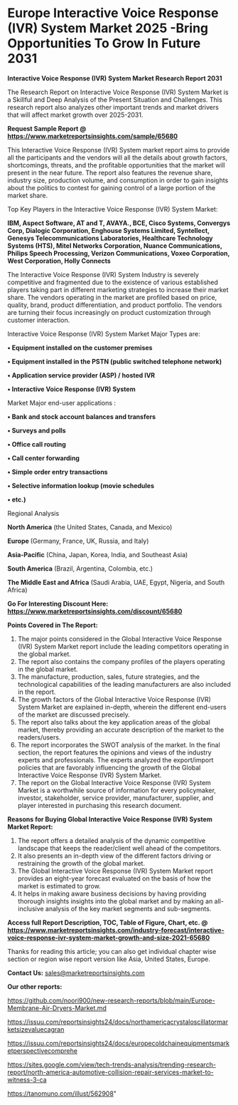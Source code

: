 # Europe Interactive Voice Response (IVR) System Market 2025 -Bring Opportunities To Grow In Future 2031

<strong>Interactive Voice Response (IVR) System Market Research Report 2031</strong>

The Research Report on Interactive Voice Response (IVR) System Market is a Skillful and Deep Analysis of the Present Situation and Challenges. This research report also analyzes other important trends and market drivers that will affect market growth over 2025-2031.

<strong>Request Sample Report @ <a href=https://www.marketreportsinsights.com/sample/65680>https://www.marketreportsinsights.com/sample/65680</a></strong>

This Interactive Voice Response (IVR) System market report aims to provide all the participants and the vendors will all the details about growth factors, shortcomings, threats, and the profitable opportunities that the market will present in the near future. The report also features the revenue share, industry size, production volume, and consumption in order to gain insights about the politics to contest for gaining control of a large portion of the market share.

Top Key Players in the Interactive Voice Response (IVR) System Market:

<strong>IBM, Aspect Software, AT and T, AVAYA., BCE, Cisco Systems, Convergys Corp, Dialogic Corporation, Enghouse Systems Limited, Syntellect, Genesys Telecommunications Laboratories, Healthcare Technology Systems (HTS), Mitel Networks Corporation, Nuance Communications, Philips Speech Processing, Verizon Communications, Voxeo Corporation, West Corporation, Holly Connects</strong>

The Interactive Voice Response (IVR) System Industry is severely competitive and fragmented due to the existence of various established players taking part in different marketing strategies to increase their market share. The vendors operating in the market are profiled based on price, quality, brand, product differentiation, and product portfolio. The vendors are turning their focus increasingly on product customization through customer interaction.

Interactive Voice Response (IVR) System Market Major Types are:

<strong>• Equipment installed on the customer premises

• Equipment installed in the PSTN (public switched telephone network)

• Application service provider (ASP) / hosted IVR

• Interactive Voice Response (IVR) System</strong>

Market Major end-user applications :

<strong>• Bank and stock account balances and transfers

• Surveys and polls

• Office call routing

• Call center forwarding

• Simple order entry transactions

• Selective information lookup (movie schedules

• etc.)</strong>

Regional Analysis

</u><strong><b>North America</b></strong> (the United States, Canada, and Mexico)

<strong><b>Europe </b></strong>(Germany, France, UK, Russia, and Italy)

<strong><b>Asia-Pacific</b></strong> (China, Japan, Korea, India, and Southeast Asia)

<strong><b>South America</b></strong> (Brazil, Argentina, Colombia, etc.)

<strong><b>The Middle East and Africa</b></strong> (Saudi Arabia, UAE, Egypt, Nigeria, and South Africa)

<strong>Go For Interesting Discount Here: <a href=https://www.marketreportsinsights.com/discount/65680>https://www.marketreportsinsights.com/discount/65680</a></strong>

<strong>Points Covered in The Report:</strong>
<ol>
  <li>The major points considered in the Global Interactive Voice Response (IVR) System Market report include the leading competitors operating in the global market.</li>
  <li>The report also contains the company profiles of the players operating in the global market.</li>
  <li>The manufacture, production, sales, future strategies, and the technological capabilities of the leading manufacturers are also included in the report.</li>
  <li>The growth factors of the Global Interactive Voice Response (IVR) System Market are explained in-depth, wherein the different end-users of the market are discussed precisely.</li>
  <li>The report also talks about the key application areas of the global market, thereby providing an accurate description of the market to the readers/users.</li>
  <li>The report incorporates the SWOT analysis of the market. In the final section, the report features the opinions and views of the industry experts and professionals. The experts analyzed the export/import policies that are favorably influencing the growth of the Global Interactive Voice Response (IVR) System Market.</li>
  <li>The report on the Global Interactive Voice Response (IVR) System Market is a worthwhile source of information for every policymaker, investor, stakeholder, service provider, manufacturer, supplier, and player interested in purchasing this research document.</li>
</ol>
<strong>Reasons for Buying Global Interactive Voice Response (IVR) System Market Report:</strong>

<ol>
  <li>The report offers a detailed analysis of the dynamic competitive landscape that keeps the reader/client well ahead of the competitors.</li>
  <li>It also presents an in-depth view of the different factors driving or restraining the growth of the global market.</li>
  <li>The Global Interactive Voice Response (IVR) System Market report provides an eight-year forecast evaluated on the basis of how the market is estimated to grow.</li>
  <li>It helps in making aware business decisions by having providing thorough insights insights into the global market and by making an all-inclusive analysis of the key market segments and sub-segments.</li>
</ol>
<strong>Access full Report Description, TOC, Table of Figure, Chart, etc. @ <a href=https://www.marketreportsinsights.com/industry-forecast/interactive-voice-response-ivr-system-market-growth-and-size-2021-65680>https://www.marketreportsinsights.com/industry-forecast/interactive-voice-response-ivr-system-market-growth-and-size-2021-65680</a></strong>


Thanks for reading this article; you can also get individual chapter wise section or region wise report version like Asia, United States, Europe.

<strong>Contact Us:</strong>
sales@marketreportsinsights.com

<strong>Our other reports:</strong>

<a href=https://github.com/noori900/new-research-reports/blob/main/Europe-Membrane-Air-Dryers-Market.md>https://github.com/noori900/new-research-reports/blob/main/Europe-Membrane-Air-Dryers-Market.md</a>

<a href=https://issuu.com/reportsinsights24/docs/northamericacrystaloscillatormarketsizevaluecagran>https://issuu.com/reportsinsights24/docs/northamericacrystaloscillatormarketsizevaluecagran</a>

<a href=https://issuu.com/reportsinsights24/docs/europecoldchainequipmentsmarketperspectivecomprehe>https://issuu.com/reportsinsights24/docs/europecoldchainequipmentsmarketperspectivecomprehe</a>

<a href=https://sites.google.com/view/tech-trends-analysis/trending-research-report/north-america-automotive-collision-repair-services-market-to-witness-3-ca>https://sites.google.com/view/tech-trends-analysis/trending-research-report/north-america-automotive-collision-repair-services-market-to-witness-3-ca</a>

<a href=https://tanomuno.com/illust/562908>https://tanomuno.com/illust/562908</a>"
